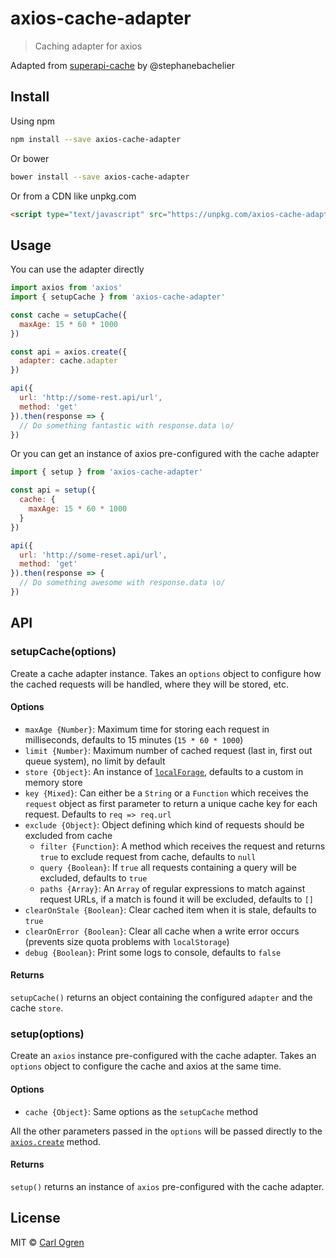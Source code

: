 # axios-cache-adapter

> Caching adapter for axios

Adapted from [superapi-cache](https://github.com/stephanebachelier/superapi-cache) by @stephanebachelier

## Install

Using npm

```sh
npm install --save axios-cache-adapter
```

Or bower

```sh
bower install --save axios-cache-adapter
```

Or from a CDN like unpkg.com

```html
<script type="text/javascript" src="https://unpkg.com/axios-cache-adapter"></script>
```

## Usage

You can use the adapter directly

```js
import axios from 'axios'
import { setupCache } from 'axios-cache-adapter'

const cache = setupCache({
  maxAge: 15 * 60 * 1000
})

const api = axios.create({
  adapter: cache.adapter
})

api({
  url: 'http://some-rest.api/url',
  method: 'get'
}).then(response => {
  // Do something fantastic with response.data \o/
})
```

Or you can get an instance of axios pre-configured with the cache adapter

```js
import { setup } from 'axios-cache-adapter'

const api = setup({
  cache: {
    maxAge: 15 * 60 * 1000
  }
})

api({
  url: 'http://some-reset.api/url',
  method: 'get'
}).then(response => {
  // Do something awesome with response.data \o/
})
```

## API

### setupCache(options)

Create a cache adapter instance. Takes an `options` object to configure how the cached requests will be handled,
where they will be stored, etc.

#### Options

* `maxAge {Number}`: Maximum time for storing each request in milliseconds, defaults to 15 minutes (`15 * 60 * 1000`)
* `limit {Number}`: Maximum number of cached request (last in, first out queue system), no limit by default
* `store {Object}`: An instance of [`localForage`](https://github.com/localForage/localForage), defaults to a custom in memory store
* `key {Mixed}`: Can either be a `String` or a `Function` which receives the `request` object as first parameter to return a unique cache key for each request. Defaults to `req => req.url`
* `exclude {Object}`: Object defining which kind of requests should be excluded from cache
  * `filter {Function}`: A method which receives the request and returns `true` to exclude request from cache, defaults to `null`
  * `query {Boolean}`: If `true` all requests containing a query will be excluded, defaults to `true`
  * `paths {Array}`: An `Array` of regular expressions to match against request URLs, if a match is found it will be excluded, defaults to `[]`
* `clearOnStale {Boolean}`: Clear cached item when it is stale, defaults to `true`
* `clearOnError {Boolean}`: Clear all cache when a write error occurs (prevents size quota problems with `localStorage`)
* `debug {Boolean}`: Print some logs to console, defaults to `false`

#### Returns

`setupCache()` returns an object containing the configured `adapter` and the cache `store`.

### setup(options)

Create an `axios` instance pre-configured with the cache adapter. Takes an `options` object to configure the cache and
axios at the same time.

#### Options

* `cache {Object}`: Same options as the `setupCache` method

All the other parameters passed in the `options` will be passed directly to the [`axios.create`](https://github.com/mzabriskie/axios#creating-an-instance) method.

#### Returns

`setup()` returns an instance of `axios` pre-configured with the cache adapter.

## License

MIT © [Carl Ogren](https://github.com/RasCarlito)
